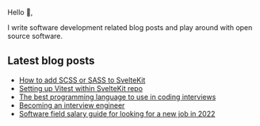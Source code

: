 Hello 👋,

I write software development related blog posts and play around with open source software.

<!-- [Blog](//blog.hao.dev) -->

<!--
**h-dong/h-dong** is a ✨ _special_ ✨ repository because its `README.md` (this file) appears on your GitHub profile.

Here are some ideas to get you started:

- 🔭 I’m currently working on ...
- 🌱 I’m currently learning ...
- 👯 I’m looking to collaborate on ...
- 🤔 I’m looking for help with ...
- 💬 Ask me about ...
- 📫 How to reach me: ...
- 😄 Pronouns: ...
- ⚡ Fun fact: ...
-->

## Latest blog posts
<!-- BLOG-POST-LIST:START -->
- [How to add SCSS or SASS to SvelteKit](https://blog.hao.dev/how-to-add-scss-or-sass-to-sveltekit)
- [Setting up Vitest within SvelteKit repo](https://blog.hao.dev/setting-up-vitest-within-sveltekit-repo)
- [The best programming language to use in coding interviews](https://blog.hao.dev/the-best-programming-language-to-use-in-coding-interviews)
- [Becoming an interview engineer](https://blog.hao.dev/becoming-an-interview-engineer)
- [Software field salary guide for looking for a new job in 2022](https://blog.hao.dev/software-field-salary-guide-for-looking-for-a-new-job-in-2022)
<!-- BLOG-POST-LIST:END -->
